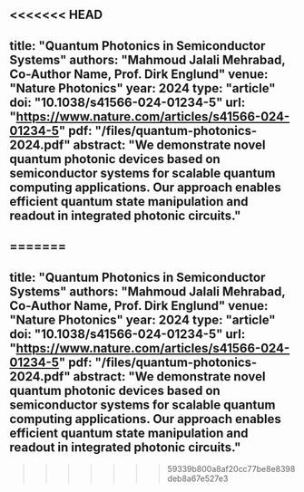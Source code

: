 <<<<<<< HEAD
---
title: "Quantum Photonics in Semiconductor Systems"
authors: "Mahmoud Jalali Mehrabad, Co-Author Name, Prof. Dirk Englund"
venue: "Nature Photonics"
year: 2024
type: "article"
doi: "10.1038/s41566-024-01234-5"
url: "https://www.nature.com/articles/s41566-024-01234-5"
pdf: "/files/quantum-photonics-2024.pdf"
abstract: "We demonstrate novel quantum photonic devices based on semiconductor systems for scalable quantum computing applications. Our approach enables efficient quantum state manipulation and readout in integrated photonic circuits."
---
=======
---
title: "Quantum Photonics in Semiconductor Systems"
authors: "Mahmoud Jalali Mehrabad, Co-Author Name, Prof. Dirk Englund"
venue: "Nature Photonics"
year: 2024
type: "article"
doi: "10.1038/s41566-024-01234-5"
url: "https://www.nature.com/articles/s41566-024-01234-5"
pdf: "/files/quantum-photonics-2024.pdf"
abstract: "We demonstrate novel quantum photonic devices based on semiconductor systems for scalable quantum computing applications. Our approach enables efficient quantum state manipulation and readout in integrated photonic circuits."
---
>>>>>>> 59339b800a8af20cc77be8e8398deb8a67e527e3
